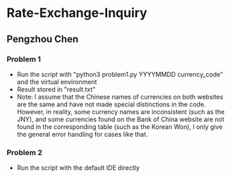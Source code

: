 # Rate-Exchange-Inquiry

## Pengzhou Chen

### Problem 1
- Run the script with "python3 problem1.py YYYYMMDD currency_code" and the virtual environment
- Result stored in "result.txt"
- Note: I assume that the Chinese names of currencies on both websites are the same and have not made special distinctions in the code. However, in reality, some currency names are inconsistent (such as the JNY), and some currencies found on the Bank of China website are not found in the corresponding table (such as the Korean Won), I only give the general error handling for cases like that.

### Problem 2
- Run the script with the default IDE directly
